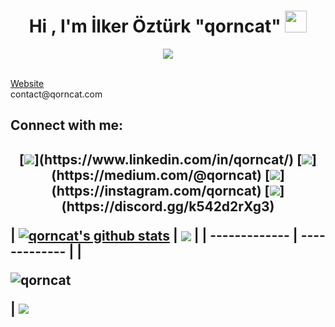 <h1 align="center">Hi , I'm İlker Öztürk "qorncat" <a href="#" style="pointer-events: none"><img href="<nolink>" src="https://media.giphy.com/media/hvRJCLFzcasrR4ia7z/giphy.gif" width="35"></a></h1>
<p align="center" nolink>
  <a href="#" ><img src="https://readme-typing-svg.herokuapp.com?lines=Computer+Science+Student;Competitive+Programmer;I+improving+creativity&center=true&width=500&height=50"></a>
</p>
<br>
  <a href="https://qorncat.com" target="_blank">Website</a><br>
  contact@qorncat.com
  <br>
<h2> Connect with me:<h2>
<p align = "center">
[<img href="#" src="https://img.shields.io/badge/linkedin-%2312100E.svg?&style=for-the-badge&logo=linkedin&logoColor=white&color=black" />](https://www.linkedin.com/in/qorncat/)
[<img href="#" src="https://img.shields.io/badge/medium-%2312100E.svg?&style=for-the-badge&logo=medium&logoColor=white&color=black" />](https://medium.com/@qorncat)
[<img href="#" src="https://img.shields.io/badge/instagram-%2312100E.svg?&style=for-the-badge&logo=instagram&logoColor=white&color=black" />](https://instagram.com/qorncat)
[<img href="#" src="https://img.shields.io/badge/discord-%2312100E.svg?&style=for-the-badge&logo=discord&logoColor=white&color=blue" />](https://discord.gg/k542d2rXg3)
</p>
 | <a href="#"><img align="center" src="https://github-readme-stats.vercel.app/api?username=qorncat&show_icons=true&include_all_commits=true&theme=white&hide_border=true" alt="qorncat's github stats" /></a> | <a href="#"><img align="center" src="https://github-readme-stats.vercel.app/api/top-langs/?username=qorncat&layout=compact&theme=white&hide_border=true" /></a> |
| ------------- | ------------- |
 | <p href="#"><img href="#" align="center" src="https://github-readme-streak-stats.herokuapp.com/?user=qorncat" alt="qorncat" /></p> |   <a href="#" ><img src="http://readme-typing-svg.herokuapp.com?size=35&color=00F72F&background=FFFFFF00&width=500&lines=Nice+to+meet+you!&center=true&Center=true"></a>


